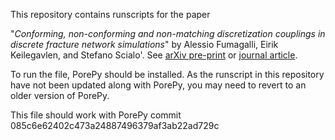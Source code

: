 This repository contains runscripts for the paper 

"*Conforming, non-conforming and non-matching discretization couplings in discrete fracture network simulations*" by Alessio Fumagalli, Eirik Keilegavlen, and Stefano Scialo'. See [arXiv     pre-print](https://arxiv.org/abs/1803.01732) or [journal article](https://www.sciencedirect.com/science/article/pii/S0021999118306508).

To run the file, PorePy should be installed. As the runscript in this repository have not been updated along with PorePy, you may need to revert to an older version of PorePy.

This file should work with PorePy commit 085c6e62402c473a24887496379af3ab22ad729c
